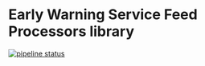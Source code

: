 # Early Warning Service Feed Processors library

[![pipeline status](https://gitlab.com/trivialsec/feed-processors/badges/main/pipeline.svg)](https://gitlab.com/trivialsec/feed-processors/commits/main)
